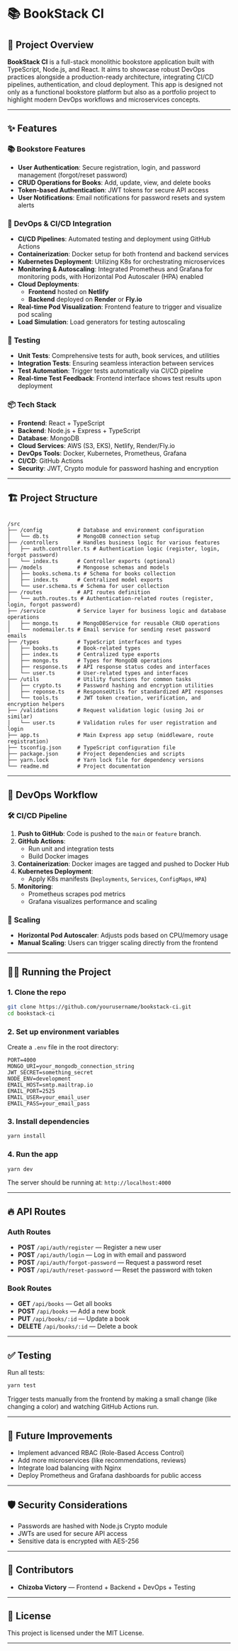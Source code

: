 # 📚 BookStack CI

## 🚀 Project Overview

**BookStack CI** is a full-stack monolithic bookstore application built with TypeScript, Node.js, and React. It aims to showcase robust DevOps practices alongside a production-ready architecture, integrating CI/CD pipelines, authentication, and cloud deployment. This app is designed not only as a functional bookstore platform but also as a portfolio project to highlight modern DevOps workflows and microservices concepts.

---

## ✨ Features

### 📚 **Bookstore Features**
- **User Authentication**: Secure registration, login, and password management (forgot/reset password)
- **CRUD Operations for Books**: Add, update, view, and delete books
- **Token-based Authentication**: JWT tokens for secure API access
- **User Notifications**: Email notifications for password resets and system alerts

### 🔐 **DevOps & CI/CD Integration**
- **CI/CD Pipelines**: Automated testing and deployment using GitHub Actions
- **Containerization**: Docker setup for both frontend and backend services
- **Kubernetes Deployment**: Utilizing K8s for orchestrating microservices
- **Monitoring & Autoscaling**: Integrated Prometheus and Grafana for monitoring pods, with Horizontal Pod Autoscaler (HPA) enabled
- **Cloud Deployments**:
  - **Frontend** hosted on **Netlify**
  - **Backend** deployed on **Render** or **Fly.io**
- **Real-time Pod Visualization**: Frontend feature to trigger and visualize pod scaling
- **Load Simulation**: Load generators for testing autoscaling

### 🧪 **Testing**
- **Unit Tests**: Comprehensive tests for auth, book services, and utilities
- **Integration Tests**: Ensuring seamless interaction between services
- **Test Automation**: Trigger tests automatically via CI/CD pipeline
- **Real-time Test Feedback**: Frontend interface shows test results upon deployment

### 📦 **Tech Stack**
- **Frontend**: React + TypeScript
- **Backend**: Node.js + Express + TypeScript
- **Database**: MongoDB
- **Cloud Services**: AWS (S3, EKS), Netlify, Render/Fly.io
- **DevOps Tools**: Docker, Kubernetes, Prometheus, Grafana
- **CI/CD**: GitHub Actions
- **Security**: JWT, Crypto module for password hashing and encryption

---

## 🏗️ Project Structure

```

/src
├── /config           # Database and environment configuration
│   └── db.ts         # MongoDB connection setup
├── /controllers      # Handles business logic for various features
│   ├── auth.controller.ts # Authentication logic (register, login, forgot password)
│   └── index.ts      # Controller exports (optional)
├── /models           # Mongoose schemas and models
│   ├── books.schema.ts # Schema for books collection
│   ├── index.ts      # Centralized model exports
│   └── user.schema.ts # Schema for user collection
├── /routes           # API routes definition
│   └── auth.routes.ts # Authentication-related routes (register, login, forgot password)
├── /service          # Service layer for business logic and database operations
│   ├── mongo.ts      # MongoDBService for reusable CRUD operations
│   └── nodemailer.ts # Email service for sending reset password emails
├── /types            # TypeScript interfaces and types
│   ├── books.ts      # Book-related types
│   ├── index.ts      # Centralized type exports
│   ├── mongo.ts      # Types for MongoDB operations
│   ├── response.ts   # API response status codes and interfaces
│   └── user.ts       # User-related types and interfaces
├── /utils            # Utility functions for common tasks
│   ├── crypto.ts     # Password hashing and encryption utilities
│   ├── reponse.ts    # ResponseUtils for standardized API responses
│   └── tools.ts      # JWT token creation, verification, and encryption helpers
├── /validations      # Request validation logic (using Joi or similar)
│   └── user.ts       # Validation rules for user registration and login
├── app.ts            # Main Express app setup (middleware, route registration)
├── tsconfig.json     # TypeScript configuration file
├── package.json      # Project dependencies and scripts
├── yarn.lock         # Yarn lock file for dependency versions
└── readme.md         # Project documentation

```

---

## 🚢 DevOps Workflow

### 🛠️ **CI/CD Pipeline**
1. **Push to GitHub**: Code is pushed to the `main` or `feature` branch.
2. **GitHub Actions**:
   - Run unit and integration tests
   - Build Docker images
3. **Containerization**: Docker images are tagged and pushed to Docker Hub
4. **Kubernetes Deployment**:
   - Apply K8s manifests (`Deployments`, `Services`, `ConfigMaps`, `HPA`)
5. **Monitoring**:
   - Prometheus scrapes pod metrics
   - Grafana visualizes performance and scaling

### 📡 **Scaling**
- **Horizontal Pod Autoscaler**: Adjusts pods based on CPU/memory usage
- **Manual Scaling**: Users can trigger scaling directly from the frontend

---

## 🏃‍♂️ Running the Project

### **1. Clone the repo**
```bash
git clone https://github.com/yourusername/bookstack-ci.git
cd bookstack-ci
```

### **2. Set up environment variables**
Create a `.env` file in the root directory:

```plaintext
PORT=4000
MONGO_URI=your_mongodb_connection_string
JWT_SECRET=something_secret
NODE_ENV=development
EMAIL_HOST=smtp.mailtrap.io
EMAIL_PORT=2525
EMAIL_USER=your_email_user
EMAIL_PASS=your_email_pass
```

### **3. Install dependencies**
```bash
yarn install
```

### **4. Run the app**
```bash
yarn dev
```

The server should be running at: `http://localhost:4000`

---

## 🔥 API Routes

### **Auth Routes**
- **POST** `/api/auth/register` — Register a new user
- **POST** `/api/auth/login` — Log in with email and password
- **POST** `/api/auth/forgot-password` — Request a password reset
- **POST** `/api/auth/reset-password` — Reset the password with token

### **Book Routes**
- **GET** `/api/books` — Get all books
- **POST** `/api/books` — Add a new book
- **PUT** `/api/books/:id` — Update a book
- **DELETE** `/api/books/:id` — Delete a book

---

## ✅ Testing

Run all tests:
```bash
yarn test
```

Trigger tests manually from the frontend by making a small change (like changing a color) and watching GitHub Actions run.

---

## 🧩 Future Improvements
- Implement advanced RBAC (Role-Based Access Control)
- Add more microservices (like recommendations, reviews)
- Integrate load balancing with Nginx
- Deploy Prometheus and Grafana dashboards for public access

---

## 🛡️ Security Considerations
- Passwords are hashed with Node.js Crypto module
- JWTs are used for secure API access
- Sensitive data is encrypted with AES-256

---

## 👥 Contributors
- **Chizoba Victory** — Frontend + Backend + DevOps + Testing

---

## 📜 License

This project is licensed under the MIT License.

---

